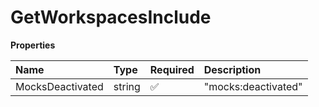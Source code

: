 # GetWorkspacesInclude

**Properties**

| Name             | Type   | Required | Description         |
| :--------------- | :----- | :------- | :------------------ |
| MocksDeactivated | string | ✅       | "mocks:deactivated" |

<!-- This file was generated by liblab | https://liblab.com/ -->
